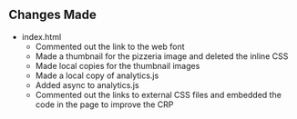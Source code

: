 ## Changes Made

* index.html
	- Commented out the link to the web font
	- Made a thumbnail for the pizzeria image and deleted the inline CSS
	- Made local copies for the thumbnail images
	- Made a local copy of analytics.js
	- Added async to analytics.js
	- Commented out the links to external CSS files and embedded the code in the page to improve the CRP

